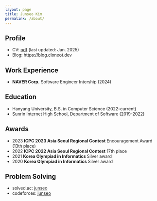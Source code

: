```yaml
---
layout: page
title: Junseo Kim
permalink: /about/
---
```


## Profile
- CV: [pdf](https://github.com/cloneot/cloneot/blob/master/CV_without_phone.pdf) (last updated: Jan. 2025)
- Blog: <https://blog.cloneot.dev>

## Work Experience
- **NAVER Corp.** Software Engineer Intership (2024)

## Education
- Hanyang University, B.S. in Computer Science (2022-current)
- Sunrin Internet High School, Department of Software (2019-2022)

## Awards
- 2023 **ICPC 2023 Asia Seoul Regional Contest** Encouragement Award (13th place)
- 2022 **ICPC 2022 Asia Seoul Regional Contest** 17th place
- 2021 **Korea Olympiad in Informatics** Silver award
- 2020 **Korea Olympiad in Informatics** Silver award

## Problem Solving
- solved.ac: [junseo](https://solved.ac/profile/junseo)
- codeforces: [junseo](https://codeforces.com/profile/junseo)


